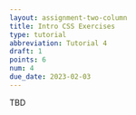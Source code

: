 ```yaml
---
layout: assignment-two-column
title: Intro CSS Exercises
type: tutorial
abbreviation: Tutorial 4
draft: 1
points: 6
num: 4
due_date: 2023-02-03
---
```

TBD